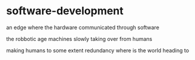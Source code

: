 # software-development

an edge where the hardware communicated through software

the robbotic age
machines slowly taking over from humans


making humans to some extent redundancy
where is the world heading to
